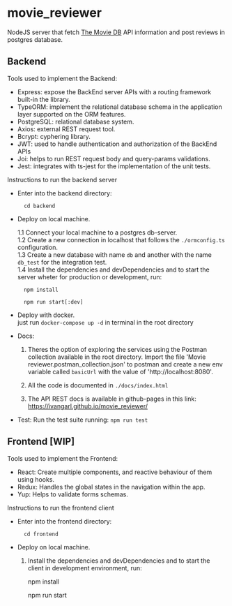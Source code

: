 # movie_reviewer
NodeJS server that fetch [The Movie DB](https://developer.themoviedb.org/reference/intro/getting-started) API information and post reviews in postgres database.

## Backend

Tools used to implement the Backend:
- Express: expose the BackEnd server APIs with a routing framework built-in the library.  
- TypeORM: implement the relational database schema in the application layer supported on the ORM features.  
- PostgreSQL: relational database system.  
- Axios: external REST request tool.  
- Bcrypt: cyphering library.
- JWT: used to handle authentication and authorization of the BackEnd APIs
- Joi: helps to run REST request body and query-params validations.
- Jest: integrates with ts-jest for the implementation of the unit tests.

Instructions to run the backend server

- Enter into the backend directory: 

        cd backend

- Deploy on local machine.  

    1.1 Connect your local machine to a postgres db-server.  
    1.2 Create a new connection in localhost that follows the ```./ormconfig.ts``` configuration.  
    1.3 Create a new database with name ```db``` and another with the name ```db_test``` for the integration test.   
    1.4 Install the dependencies and devDependencies and to start the server wheter for production or development, run:    
        
        npm install 
        
        npm run start[:dev]
           
- Deploy with docker.  
    just run ```docker-compose up -d``` in terminal in the root directory

- Docs:  
    1. Theres the option of exploring the services using the Postman collection available in the root directory. Import the file 'Movie reviewer.postman_collection.json' to postman and create a new env variable called ```basicUrl``` with the value of 'http://localhost:8080'.
    
    2. All the code is documented in ```./docs/index.html```
    3. The API REST docs is available in github-pages in this link: https://ivangarl.github.io/movie_reviewer/
    
- Test:
    Run the test suite running: ```npm run test```

## Frontend [WIP]

Tools used to implement the Frontend:
- React: Create multiple components, and reactive behaviour of them using hooks. 
- Redux: Handles the global states in the navigation within the app.
- Yup: Helps to validate forms schemas.

Instructions to run the frontend client

- Enter into the frontend directory: 

        cd frontend

- Deploy on local machine.  

    1. Install the dependencies and devDependencies and to start the client in development environment, run:    
        
        npm install 
        
        npm run start